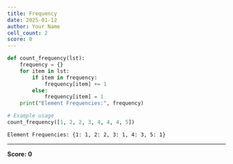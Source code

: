 ```yaml
---
title: Frequency
date: 2025-01-12
author: Your Name
cell_count: 2
score: 0
---
```


```python
def count_frequency(lst):
    frequency = {}
    for item in lst:
        if item in frequency:
            frequency[item] += 1
        else:
            frequency[item] = 1
    print("Element Frequencies:", frequency)

# Example usage
count_frequency([1, 2, 2, 3, 4, 4, 4, 5])
```

    Element Frequencies: {1: 1, 2: 2, 3: 1, 4: 3, 5: 1}





---
**Score: 0**